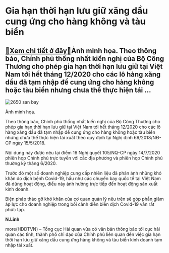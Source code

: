 Gia hạn thời hạn lưu giữ xăng dầu cung ứng cho hàng không và tàu biển
=====================================================================

[:gift:Xem chi tiết ở đây:gift:](https://hddtvn.com/gia-han-thoi-han-luu-giu-xang-dau-cung-ung-cho-hang-khong-va-tau-bien/)Ảnh minh họa. Theo thông báo, Chính phủ thống nhất kiến nghị của Bộ Công Thương cho phép gia hạn thời hạn lưu giữ tại Việt Nam tới hết tháng 12/2020 cho các lô hàng xăng dầu đã tạm nhập để cung ứng cho hàng không hoặc tàu biển nhưng chưa thể thực hiện tái …
-----------------------------------------------------------------------------------------------------------------------------------------------------------------------------------------------------------------------------------------------------------------





![2650 san bay](https://haiquanonline.com.vn/stores/news_dataimages/diulth/012020/15/19/2650_san_bay.jpg?rt=20200826111815 "Ảnh minh họa.")


Ảnh minh họa.



Theo thông báo, Chính phủ thống nhất kiến nghị của Bộ Công Thương cho phép gia hạn thời hạn lưu giữ tại Việt Nam tới hết tháng 12/2020 cho các lô hàng xăng dầu đã tạm nhập để cung ứng cho hàng không hoặc tàu biển nhưng chưa thể thực hiện tái xuất theo quy định tại Nghị định 69/2018/NĐ-CP ngày 15/5/2018.


Nội dung này được nêu tại điểm 16 Nghị quyết 105/NQ-CP ngày 14/7/2020 phiên họp Chính phủ trực tuyến với các địa phương và phiên họp Chính phủ thường kỳ tháng 6/2020.


Trước đó một số doanh nghiệp cung cấp nhiên liệu đã phản ánh những khó khăn do dịch bệnh Covid-19, hầu như các chuyến bay quốc tế tại Việt Nam đã dừng hoạt động, điều này ảnh hưởng trực tiếp đến hoạt động sản xuất kinh doanh.


Biện pháp tháo gỡ khó khăn của cơ quan quản lý nêu trên sẽ góp phần giảm áp lực cho doanh nghiệp trong bối cảnh diễn biến dịch Covid-19 vẫn rất phức tạp.




**N.Linh**



more(HDDTVN) – Tổng cục Hải quan vừa có văn bản thông báo tới cục hải quan các tỉnh, thành phố chỉ đạo của Chính phủ liên quan đến việc gia hạn thời hạn lưu giữ xăng dầu cung ứng hàng không và tàu biển kinh doanh tạm nhập tái xuất.

